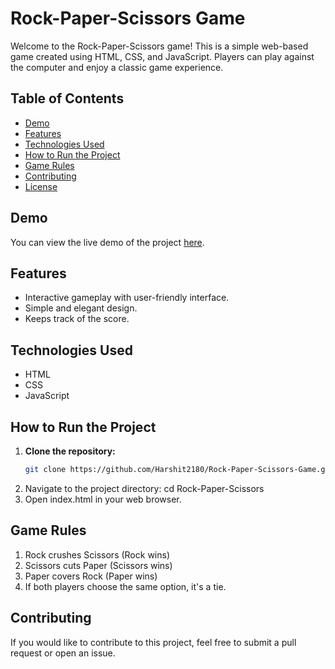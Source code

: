 # Rock-Paper-Scissors Game

Welcome to the Rock-Paper-Scissors game! This is a simple web-based game created using HTML, CSS, and JavaScript. Players can play against the computer and enjoy a classic game experience.

## Table of Contents

- [Demo](#demo)
- [Features](#features)
- [Technologies Used](#technologies-used)
- [How to Run the Project](#how-to-run-the-project)
- [Game Rules](#game-rules)
- [Contributing](#contributing)
- [License](#license)

## Demo

You can view the live demo of the project [here](https://harshit2180.github.io/Rock-Paper-Scissors-Game/).

## Features

- Interactive gameplay with user-friendly interface.
- Simple and elegant design.
- Keeps track of the score.

## Technologies Used

- HTML
- CSS
- JavaScript

## How to Run the Project

1. **Clone the repository:**
   ```bash
   git clone https://github.com/Harshit2180/Rock-Paper-Scissors-Game.git
2. Navigate to the project directory:
   cd Rock-Paper-Scissors
3. Open index.html in your web browser.

## Game Rules
1. Rock crushes Scissors (Rock wins)
2. Scissors cuts Paper (Scissors wins)
3. Paper covers Rock (Paper wins)
4. If both players choose the same option, it's a tie.

## Contributing
If you would like to contribute to this project, feel free to submit a pull request or open an issue.
